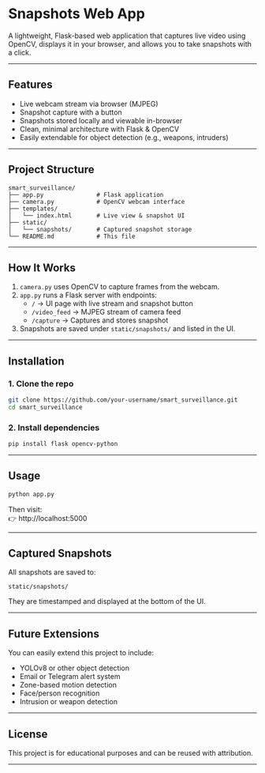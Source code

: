 # Snapshots Web App

A lightweight, Flask-based web application that captures live video using OpenCV, displays it in your browser, and allows you to take snapshots with a click.

---

## Features

- Live webcam stream via browser (MJPEG)
- Snapshot capture with a button
- Snapshots stored locally and viewable in-browser
- Clean, minimal architecture with Flask & OpenCV
- Easily extendable for object detection (e.g., weapons, intruders)

---

## Project Structure

```
smart_surveillance/
├── app.py               # Flask application
├── camera.py            # OpenCV webcam interface
├── templates/
│   └── index.html       # Live view & snapshot UI
├── static/
│   └── snapshots/       # Captured snapshot storage
└── README.md            # This file
```

---

## How It Works

1. `camera.py` uses OpenCV to capture frames from the webcam.
2. `app.py` runs a Flask server with endpoints:
   - `/` → UI page with live stream and snapshot button
   - `/video_feed` → MJPEG stream of camera feed
   - `/capture` → Captures and stores snapshot
3. Snapshots are saved under `static/snapshots/` and listed in the UI.

---

## Installation

### 1. Clone the repo

```bash
git clone https://github.com/your-username/smart_surveillance.git
cd smart_surveillance
```

### 2. Install dependencies

```bash
pip install flask opencv-python
```

---

## Usage

```bash
python app.py
```

Then visit:  
👉 http://localhost:5000

---

## Captured Snapshots

All snapshots are saved to:

```
static/snapshots/
```

They are timestamped and displayed at the bottom of the UI.

---

## Future Extensions

You can easily extend this project to include:

- YOLOv8 or other object detection
- Email or Telegram alert system
- Zone-based motion detection
- Face/person recognition
- Intrusion or weapon detection

---

## License

This project is for educational purposes and can be reused with attribution.

---